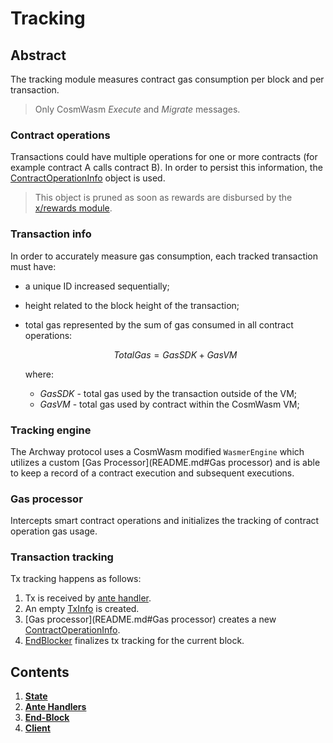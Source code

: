 <!--
order: 0
title: Tracking Overview
parent:
  title: "Tracking"
-->

# Tracking

## Abstract

The tracking module measures contract gas consumption per block and per transaction.

> Only CosmWasm *Execute* and *Migrate* messages.

### Contract operations

Transactions could have multiple operations for one or more contracts (for example contract A calls contract B).
In order to persist this information, the [ContractOperationInfo](01_state.md#ContractOperationInfo) object is used.

> This object is pruned as soon as rewards are disbursed by the [x/rewards module](../../rewards/spec/README.md).

### Transaction info

In order to accurately measure gas consumption, each tracked transaction must have:
  - a unique ID increased sequentially;
  - height related to the block height of the transaction;
  - total gas represented by the sum of gas consumed in all contract operations:
  
      $$
        TotalGas  = GasSDK + GasVM
      $$

      where:
      * *GasSDK* - total gas used by the transaction outside of the VM;
      * *GasVM* - total gas used by contract within the CosmWasm VM;


### Tracking engine

The Archway protocol uses a CosmWasm modified `WasmerEngine` which utilizes a custom [Gas Processor](README.md#Gas processor) and is able to keep a record of a contract execution and subsequent executions.

### Gas processor

Intercepts smart contract operations and initializes the tracking of contract operation gas usage.

### Transaction tracking

Tx tracking happens as follows:

1. Tx is received by [ante handler](02_ante_handlers.md).
2. An empty [TxInfo](01_state.md#TxInfo) is created.
3. [Gas processor](README.md#Gas processor) creates a new [ContractOperationInfo](01_state.md#ContractOperationInfo).
4. [EndBlocker](03_end_block.md) finalizes tx tracking for the current block.

## Contents

1. **[State](01_state.md)**
2. **[Ante Handlers](02_ante_handlers.md)**
3. **[End-Block](03_end_block.md)**
4. **[Client](04_client.md)**
